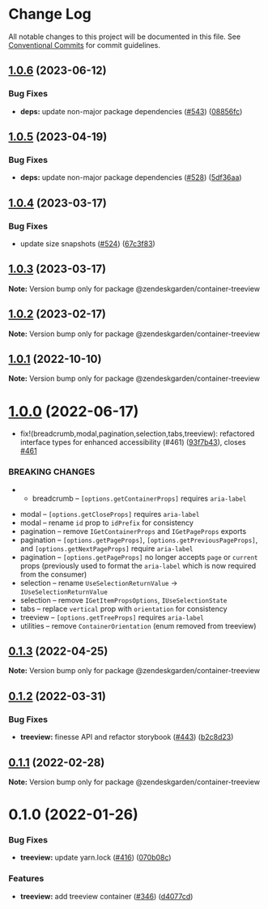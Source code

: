 # Change Log

All notable changes to this project will be documented in this file.
See [Conventional Commits](https://conventionalcommits.org) for commit guidelines.

## [1.0.6](https://github.com/zendeskgarden/react-containers/compare/@zendeskgarden/container-treeview@1.0.5...@zendeskgarden/container-treeview@1.0.6) (2023-06-12)

### Bug Fixes

- **deps:** update non-major package dependencies ([#543](https://github.com/zendeskgarden/react-containers/issues/543)) ([08856fc](https://github.com/zendeskgarden/react-containers/commit/08856fca9b08f7434b91bf1b95b4d2fff497d75f))

## [1.0.5](https://github.com/zendeskgarden/react-containers/compare/@zendeskgarden/container-treeview@1.0.4...@zendeskgarden/container-treeview@1.0.5) (2023-04-19)

### Bug Fixes

- **deps:** update non-major package dependencies ([#528](https://github.com/zendeskgarden/react-containers/issues/528)) ([5df36aa](https://github.com/zendeskgarden/react-containers/commit/5df36aa7c5e78dc0da79a95416e915cc8e1348da))

## [1.0.4](https://github.com/zendeskgarden/react-containers/compare/@zendeskgarden/container-treeview@1.0.3...@zendeskgarden/container-treeview@1.0.4) (2023-03-17)

### Bug Fixes

- update size snapshots ([#524](https://github.com/zendeskgarden/react-containers/issues/524)) ([67c3f83](https://github.com/zendeskgarden/react-containers/commit/67c3f83a41f89ec3a6dfde986c85405b893f7b74))

## [1.0.3](https://github.com/zendeskgarden/react-containers/compare/@zendeskgarden/container-treeview@1.0.2...@zendeskgarden/container-treeview@1.0.3) (2023-03-17)

**Note:** Version bump only for package @zendeskgarden/container-treeview

## [1.0.2](https://github.com/zendeskgarden/react-containers/compare/@zendeskgarden/container-treeview@1.0.1...@zendeskgarden/container-treeview@1.0.2) (2023-02-17)

**Note:** Version bump only for package @zendeskgarden/container-treeview

## [1.0.1](https://github.com/zendeskgarden/react-containers/compare/@zendeskgarden/container-treeview@1.0.0...@zendeskgarden/container-treeview@1.0.1) (2022-10-10)

**Note:** Version bump only for package @zendeskgarden/container-treeview

# [1.0.0](https://github.com/zendeskgarden/react-containers/compare/@zendeskgarden/container-treeview@0.1.3...@zendeskgarden/container-treeview@1.0.0) (2022-06-17)

- fix!(breadcrumb,modal,pagination,selection,tabs,treeview): refactored interface types for enhanced accessibility (#461) ([93f7b43](https://github.com/zendeskgarden/react-containers/commit/93f7b43485d22f2e88bc604c528849ef0b7bb556)), closes [#461](https://github.com/zendeskgarden/react-containers/issues/461)

### BREAKING CHANGES

- - breadcrumb – `[options.getContainerProps]` requires `aria-label`

* modal – `[options.getCloseProps]` requires `aria-label`
* modal – rename `id` prop to `idPrefix` for consistency
* pagination – remove `IGetContainerProps` and `IGetPageProps` exports
* pagination – `[options.getPageProps]`, `[options.getPreviousPageProps]`, and `[options.getNextPageProps]` require `aria-label`
* pagination – `[options.getPageProps]` no longer accepts `page` or `current` props (previously used to format the `aria-label` which is now required from the consumer)
* selection – rename `UseSelectionReturnValue` -> `IUseSelectionReturnValue`
* selection – remove `IGetItemPropsOptions`, `IUseSelectionState`
* tabs – replace `vertical` prop with `orientation` for consistency
* treeview – `[options.getTreeProps]` requires `aria-label`
* utilities – remove `ContainerOrientation` (enum removed from treeview)

## [0.1.3](https://github.com/zendeskgarden/react-containers/compare/@zendeskgarden/container-treeview@0.1.2...@zendeskgarden/container-treeview@0.1.3) (2022-04-25)

**Note:** Version bump only for package @zendeskgarden/container-treeview

## [0.1.2](https://github.com/zendeskgarden/react-containers/compare/@zendeskgarden/container-treeview@0.1.1...@zendeskgarden/container-treeview@0.1.2) (2022-03-31)

### Bug Fixes

- **treeview:** finesse API and refactor storybook ([#443](https://github.com/zendeskgarden/react-containers/issues/443)) ([b2c8d23](https://github.com/zendeskgarden/react-containers/commit/b2c8d235f3bfcf3ef89ce395f7eeefcc8fbdbad8))

## [0.1.1](https://github.com/zendeskgarden/react-containers/compare/@zendeskgarden/container-treeview@0.1.0...@zendeskgarden/container-treeview@0.1.1) (2022-02-28)

**Note:** Version bump only for package @zendeskgarden/container-treeview

# 0.1.0 (2022-01-26)

### Bug Fixes

- **treeview:** update yarn.lock ([#416](https://github.com/zendeskgarden/react-containers/issues/416)) ([070b08c](https://github.com/zendeskgarden/react-containers/commit/070b08c00818238ff5a5252d0aa6d1404f463291))

### Features

- **treeview:** add treeview container ([#346](https://github.com/zendeskgarden/react-containers/issues/346)) ([d4077cd](https://github.com/zendeskgarden/react-containers/commit/d4077cd0e7004caebe20677b91753787ef6adb64))

